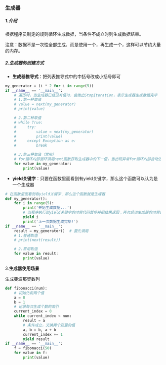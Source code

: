 ### 生成器

##### 1.介绍
根据程序员制定的规则循环生成数据，当条件不成立时则生成数据结束。

注意：数据不是一次性全部生成，而是使用一个，再生成一个，这样可以节约大量的内存。

##### 2.生成器的创建方式

- **生成器推导式**：把列表推导式中的中括号改成小括号即可

```python
my_generator = (i * 2 for i in range(5))
if __name__ == '__main__':
    # 遍历时，当生成器已经没有值时，会抛出StopIteration，表示生成器生成数据完毕
    # 1.第一种取值
    # value = next(my_generator)
    # print(value)

    # 2.第二种取值
    # while True:
    #     try:
    #         value = next(my_generator)
    #         print(value)
    #     except Exception as e:
    #         break

    # 3.第三种取值（常用）
    # for循环内部循环调用next函数获取生成器中的下一值，当出现异常for循环内部自动进行了异常捕获
    for value in my_generator:
        print(value)
```

- **yield关键字**：只要在函数里面看到有yield关键字，那么这个函数可以认为是一个生成器

```python
# 在函数里面看到有yield关键字﹐那么这个函数就是生成器
def my_generator():
    for i in range(5):
        print('开始生成数据...')
        # 当程序执行到yield关键字的时候代码暂停并把结果返回﹐再次启动生成器的时候会在暂停的位置继续往下执行
        yield i
        print('上一次数据生成完毕!')
if __name__ == '__main__':
    result = my_generator()  # 要先调用
    # 1.普通取值
    # print(next(result))

    # 2.常用取值
    for value in result:
        print(value)
```

3.**生成器使用场景**

生成斐波那契数列

```python
def fibonacci(num):
    # 初始化前两个值
    a = 0
    b = 1
    # 记录每次生成个数的索引
    current_index = 0
    while current_index < num:
        result = a
        # 条件成立，交换两个变量的值
        a, b = b, a + b
        current_index += 1
        yield result
if __name__ == '__main__':
    f = fibonacci(50)
    for value in f:
        print(value)
```

